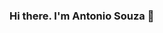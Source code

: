 ### Hi there. I'm Antonio Souza 👋

<!--

- 🔭 I’m currently working on Scipopulis

<b>⚡ My most currently used languages ⚡</b>
<div> 
  <a href="https://github.com/Antonio-apt/github-readme-stats">
    <img align="center" src="https://github-readme-stats.vercel.app/api/top-langs/?username=Antonio-apt&hide=jupyter+notebook&layout=compact&theme=dark&hide_title=true&exclude_repo=ChessGame-console" />
  </a>
</div>

**Antonio-apt/Antonio-apt** is a ✨ _special_ ✨ repository because its `README.md` (this file) appears on your GitHub profile.

Here are some ideas to get you started:

- 🔭 I’m currently working on ...
- 🌱 I’m currently learning ...
- 👯 I’m looking to collaborate on ...
- 🤔 I’m looking for help with ...
- 💬 Ask me about ...
- 📫 How to reach me: ...
- 😄 Pronouns: ...
- ⚡ Fun fact: ...
-->
